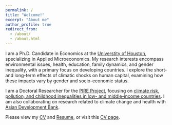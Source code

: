 ```yaml
---
permalink: /
title: "Welcome!"
excerpt: "About me"
author_profile: true
redirect_from:
  - /about/
  - /about.html
---
```


I am a Ph.D. Candidate in Economics at the [Universtity of Houston](https://www.uh.edu/class/economics/), specializing in Applied Microeconomics. My research interests encompass environmental issues, health, education, family dynamics, and gender inequality, with a primary focus on developing countries. I explore the short- and long-term effects of climatic shocks on human capital, examining how these impacts vary by gender and socio-economic status. 

I am a Doctoral Researcher for the [PIRE Project](https://beta.nsf.gov/funding/opportunities/partnerships-international-research-education-pire-0), focusing on [climate risk, pollution, and childhood inequalities in low- and middle-income countries](https://www.nsf.gov/awardsearch/showAward?AWD_ID=2230615). I am also collaborating on research related to climate change and health with [Asian Development Bank](https://www.adb.org/). 

Please view my <a href="/YujieZhang_CV_2408.pdf">CV</a> and <a href="/YujieZhang_Resume_2408.pdf">Resume</a>, or visit this [CV page](https://yujiezhangecon.github.io/cv/). 

<!-- 

## My research interests in topics related to environment, health, education, family, and gender inequality. My research investigates the human capital consequences of exposures to climatic shocks in both short-run and long-run, the heterogeneities across gender and socio-economic status, mostly in developing countries. 


## You can pronounce my name as "UG / You-Gee Cheung". This site is still under construction, so please forgive missing items such as pictures, descriptions, etc.

## Working Papers 

### Job Market Paper 

## Work in Progress 
-->


